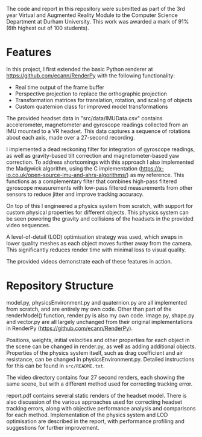 The code and report in this repository were submitted as part of the 3rd year Virtual and Augmented Reality Module to the Computer Science Department at Durham University. This work was awarded a mark of 91% (6th highest out of 100 students).

# Features
In this project, I first extended the basic Python renderer at https://github.com/ecann/RenderPy with the following functionality:
* Real time output of the frame buffer
* Perspective projection to replace the orthographic projection
* Transformation matrices for translation, rotation, and scaling of objects
* Custom quaternion class for improved model transformations

The provided headset data in "src/data/IMUData.csv" contains accelerometer, magnetometer and gyroscope readings collected from an IMU mounted to a VR headset. This data captures a sequence of rotations about each axis, made over a 27-second recording.

I implemented a dead reckoning filter for integration of gyroscope readings, as well as gravity-based tilt correction and magnetometer-based yaw correction. To address shortcomings with this approach I also implemented the Madgwick algorithm, using the C implementation (https://x-io.co.uk/open-source-imu-and-ahrs-algorithms/) as my reference. This functions as a complementary filter that combines high-pass filtered gyroscope measurements with low-pass filtered measurements from other sensors to reduce jitter and improve tracking accuracy.

On top of this I engineered a physics system from scratch, with support for custom physical properties for different objects. This physics system can be seen powering the gravity and collisions of the headsets in the provided video sequences.

A level-of-detail (LOD) optimisation strategy was used, which swaps in lower quality meshes as each object moves further away from the camera. This significantly reduces render time with minimal loss to visual quality.

The provided videos demonstrate each of these features in action.


# Repository Structure
model.py, physicsEnvironment.py and quaternion.py are all implemented from scratch, and are entirely my own code. Other than part of the renderModel() function, render.py is also my own code. image.py, shape.py and vector.py are all largely unchanged from their original implementations in RenderPy (https://github.com/ecann/RenderPy).

Positions, weights, initial velocities and other properties for each object in the scene can be changed in render.py, as well as adding additional objects. Properties of the physics system itself, such as drag coefficient and air resistance, can be changed in physicsEnvironment.py. Detailed instructions for this can be found in `src/README.txt`.

The video directory contains four 27 second renders, each showing the same scene, but with a different method used for correcting tracking error.

report.pdf contains several static renders of the headset model. There is also discussion of the various approaches used for correcting headset tracking errors, along with objective performance analysis and comparisons for each method. Implementation of the physics system and LOD optimisation are described in the report, with performance profiling and suggestions for further improvement.